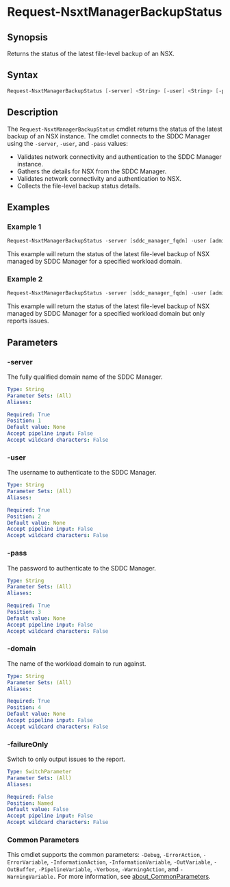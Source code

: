 # Request-NsxtManagerBackupStatus

## Synopsis

Returns the status of the latest file-level backup of an NSX.

## Syntax

```powershell
Request-NsxtManagerBackupStatus [-server] <String> [-user] <String> [-pass] <String> [-domain] <String> [-failureOnly] [<CommonParameters>]
```

## Description

The `Request-NsxtManagerBackupStatus` cmdlet returns the status of the latest backup of an NSX instance.
The cmdlet connects to the SDDC Manager using the `-server`, `-user`, and `-pass` values:

- Validates network connectivity and authentication to the SDDC Manager instance.
- Gathers the details for NSX from the SDDC Manager.
- Validates network connectivity and authentication to NSX.
- Collects the file-level backup status details.

## Examples

### Example 1

```powershell
Request-NsxtManagerBackupStatus -server [sddc_manager_fqdn] -user [admin_username] -pass [admin_password] -domain [workload_domain_name]
```

This example will return the status of the latest file-level backup of NSX managed by SDDC Manager for a specified workload domain.

### Example 2

```powershell
Request-NsxtManagerBackupStatus -server [sddc_manager_fqdn] -user [admin_username] -pass [admin_password] -domain [workload_domain_name] -failureOnly
```

This example will return the status of the latest file-level backup of NSX managed by SDDC Manager for a specified workload domain but only reports issues.

## Parameters

### -server

The fully qualified domain name of the SDDC Manager.

```yaml
Type: String
Parameter Sets: (All)
Aliases:

Required: True
Position: 1
Default value: None
Accept pipeline input: False
Accept wildcard characters: False
```

### -user

The username to authenticate to the SDDC Manager.

```yaml
Type: String
Parameter Sets: (All)
Aliases:

Required: True
Position: 2
Default value: None
Accept pipeline input: False
Accept wildcard characters: False
```

### -pass

The password to authenticate to the SDDC Manager.

```yaml
Type: String
Parameter Sets: (All)
Aliases:

Required: True
Position: 3
Default value: None
Accept pipeline input: False
Accept wildcard characters: False
```

### -domain

The name of the workload domain to run against.

```yaml
Type: String
Parameter Sets: (All)
Aliases:

Required: True
Position: 4
Default value: None
Accept pipeline input: False
Accept wildcard characters: False
```

### -failureOnly

Switch to only output issues to the report.

```yaml
Type: SwitchParameter
Parameter Sets: (All)
Aliases:

Required: False
Position: Named
Default value: False
Accept pipeline input: False
Accept wildcard characters: False
```

### Common Parameters

This cmdlet supports the common parameters: `-Debug`, `-ErrorAction`, `-ErrorVariable`, `-InformationAction`, `-InformationVariable`, `-OutVariable`, `-OutBuffer`, `-PipelineVariable`, `-Verbose`, `-WarningAction`, and `-WarningVariable.` For more information, see [about_CommonParameters](http://go.microsoft.com/fwlink/?LinkID=113216).
